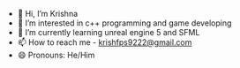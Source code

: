 - 👋 Hi, I’m Krishna
- 👀 I’m interested in c++ programming and game developing
- 🌱 I’m currently learning unreal engine 5 and SFML
- 📫 How to reach me - krishfps9222@gmail.com
- 😄 Pronouns: He/Him




